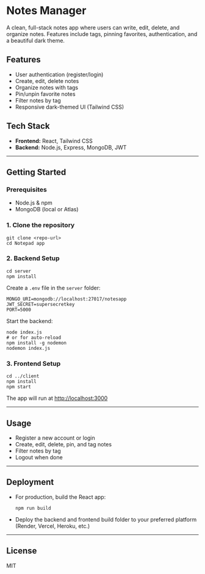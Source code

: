 # Notes Manager

A clean, full-stack notes app where users can write, edit, delete, and organize notes. Features include tags, pinning favorites, authentication, and a beautiful dark theme.

## Features
- User authentication (register/login)
- Create, edit, delete notes
- Organize notes with tags
- Pin/unpin favorite notes
- Filter notes by tag
- Responsive dark-themed UI (Tailwind CSS)

## Tech Stack
- **Frontend:** React, Tailwind CSS
- **Backend:** Node.js, Express, MongoDB, JWT

---

## Getting Started

### Prerequisites
- Node.js & npm
- MongoDB (local or Atlas)

### 1. Clone the repository
```
git clone <repo-url>
cd Notepad app
```

### 2. Backend Setup
```
cd server
npm install
```
Create a `.env` file in the `server` folder:
```
MONGO_URI=mongodb://localhost:27017/notesapp
JWT_SECRET=supersecretkey
PORT=5000
```
Start the backend:
```
node index.js
# or for auto-reload
npm install -g nodemon
nodemon index.js
```

### 3. Frontend Setup
```
cd ../client
npm install
npm start
```
The app will run at [http://localhost:3000](http://localhost:3000)

---

## Usage
- Register a new account or login
- Create, edit, delete, pin, and tag notes
- Filter notes by tag
- Logout when done

---

## Deployment
- For production, build the React app:
  ```
  npm run build
  ```
- Deploy the backend and frontend build folder to your preferred platform (Render, Vercel, Heroku, etc.)

---

## License
MIT 